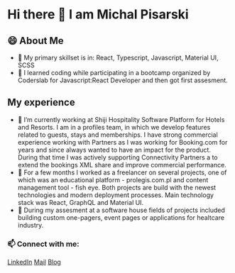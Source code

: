 # Hi there 👋 I am Michal Pisarski

<!--
**pisekman/pisekman** is a ✨ _special_ ✨ repository because its `README.md` (this file) appears on your GitHub profile.

Here are some ideas to get you started:

- 🔭 I’m currently working on ...
- 🌱 I’m currently learning ...
- 👯 I’m looking to collaborate on ...
- 🤔 I’m looking for help with ...
- 💬 Ask me about ...
- 📫 How to reach me: ...
- 😄 Pronouns: ...
- ⚡ Fun fact: ...
-->
## 😄 About Me
- 🌱 My primary skillset is in: React, Typescript, Javascript, Material UI, SCSS
- 👯 I learned coding while participating in a bootcamp organized by Coderslab for Javascript:React Developer and then got first assesment.

## My experience 
- 🔭 I’m currently working at Shiji Hospitality Software Platform for Hotels and Resorts. I am in a profiles team, in which we develop features related to guests, stays and memberships. I have strong commercial experience working with Partners as I was working for Booking.com for years and since always wanted to have an impact for the product. During that time I was actively supporting Connectivity Partners a to extend the bookings XML share and improve commercial performance. 
- 🤔 For a few months I worked as a freelancer on several projects, one of which was an educational platform - prolegis.com.pl and content management tool - fish eye. Both projects are build with the newest technologies and modern deployment processes.  Main technology stack was React, GraphQL and Material UI.
- 🌱 During my assesment at a software house fields of projects included building custom one-pagers, event pages or applications for healtcare industry.


### 📫 Connect with me: 
[LinkedIn](https://www.linkedin.com/in/mpis/) [Mail](md.pisarski@gmail.com) [Blog](https://www.tropemogara.pl)
